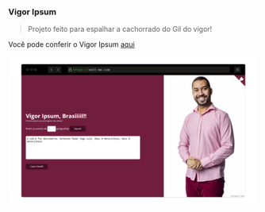 ### Vigor Ipsum

> Projeto feito para espalhar a cachorrado do Gil do vigor!

Você pode conferir o Vigor Ipsum [aqui](https://crisgon.github.io/vigor-ipsum/)
 
![Gil do Vigo](https://raw.githubusercontent.com/crisgon/vigor-ipsum/main/images/screenshot-rocks.png)
